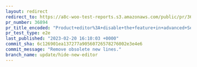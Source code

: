 ```yaml
---
layout: redirect
redirect_to: https://a8c-woo-test-reports.s3.amazonaws.com/public/pr/36894/e2e/index.html
pr_number: 36894
pr_title_encoded: "Product+editor%3A+disable+the+feature+in+advanced+Settings."
pr_test_type: e2e
last_published: "2023-02-20 16:10:03 +0000"
commit_sha: 6c126901ea137277a90560726578276002e3e4e6
commit_message: "Remove obsolete new lines."
branch_name: update/hide-new-editor
---
```

